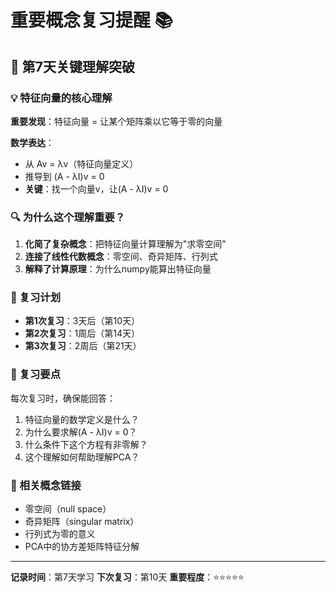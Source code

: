 # 重要概念复习提醒 📚

## 🎯 第7天关键理解突破

### 💡 特征向量的核心理解
**重要发现**：特征向量 = 让某个矩阵乘以它等于零的向量

**数学表达**：
- 从 Av = λv（特征向量定义）
- 推导到 (A - λI)v = 0
- **关键**：找一个向量v，让(A - λI)v = 0

### 🔍 为什么这个理解重要？
1. **化简了复杂概念**：把特征向量计算理解为"求零空间"
2. **连接了线性代数概念**：零空间、奇异矩阵、行列式
3. **解释了计算原理**：为什么numpy能算出特征向量

### 📅 复习计划
- **第1次复习**：3天后（第10天）
- **第2次复习**：1周后（第14天）  
- **第3次复习**：2周后（第21天）

### 🎯 复习要点
每次复习时，确保能回答：
1. 特征向量的数学定义是什么？
2. 为什么要求解(A - λI)v = 0？
3. 什么条件下这个方程有非零解？
4. 这个理解如何帮助理解PCA？

### 🔗 相关概念链接
- 零空间（null space）
- 奇异矩阵（singular matrix）
- 行列式为零的意义
- PCA中的协方差矩阵特征分解

---
**记录时间**：第7天学习
**下次复习**：第10天
**重要程度**：⭐⭐⭐⭐⭐ 